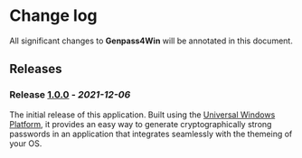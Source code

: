 # Change log

All significant changes to **Genpass4Win** will be annotated in this document.

## Releases
### Release [1.0.0](https://github.com/nico-castell/Genpass4Win/releases/tags/1.0.0) - *2021-12-06*
The initial release of this application. Built using the
[Universal Windows Platform](https://docs.microsoft.com/en-us/windows/uwp/get-started/universal-application-platform-guide),
it provides an easy way to generate cryptographically strong passwords in an application that
integrates seamlessly with the themeing of your OS.

